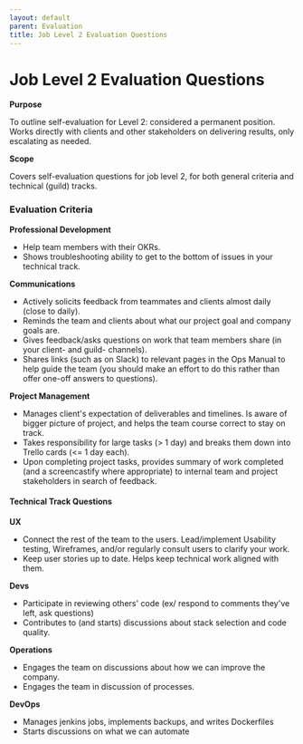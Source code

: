 ```yaml
---
layout: default
parent: Evaluation
title: Job Level 2 Evaluation Questions
---
```


# Job Level 2 Evaluation Questions

**Purpose**

To outline self-evaluation for Level 2: considered a permanent position. Works directly with clients and other
stakeholders on delivering results, only escalating as needed.

**Scope**

Covers self-evaluation questions for job level 2, for both general criteria and technical (guild) tracks.


### Evaluation Criteria 

**Professional Development**

  - Help team members with their OKRs.
  - Shows troubleshooting ability to get to the bottom of issues in your
    technical track.

**Communications**

  - Actively solicits feedback from teammates and clients almost daily
    (close to daily).
  - Reminds the team and clients about what our project goal and company
    goals are.
  - Gives feedback/asks questions on work that team members share (in
    your client- and guild- channels).
  - Shares links (such as on Slack) to relevant pages in the Ops Manual
    to help guide the team (you should make an effort to do this rather
    than offer one-off answers to questions).

**Project Management**

  - Manages client's expectation of deliverables and timelines. Is aware
    of bigger picture of project, and helps the team course correct to
    stay on track.
  - Takes responsibility for large tasks (\> 1 day) and breaks them down
    into Trello cards (\<= 1 day each).
  - Upon completing project tasks, provides summary of work completed
    (and a screencastify where appropriate) to internal team and project
    stakeholders in search of feedback.

#### Technical Track Questions

**UX**

  - Connect the rest of the team to the users. Lead/implement Usability
    testing, Wireframes, and/or regularly consult users to clarify your
    work.
  - Keep user stories up to date. Helps keep technical work aligned with
    them.

**Devs**

  - Participate in reviewing others' code (ex/ respond to comments
    they've left, ask questions)
  - Contributes to (and starts) discussions about stack selection and
    code quality.

**Operations**

  - Engages the team on discussions about how we can improve the
    company.
  - Engages the team in discussion of processes.

**DevOps**

  - Manages jenkins jobs, implements backups, and writes Dockerfiles
  - Starts discussions on what we can automate